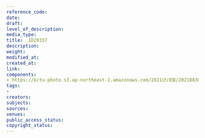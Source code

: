 ```yaml
---
reference_code: 
date: 
draft: 
level_of_description: 
media_type: 
title: _1D20337
description: 
weight: 
modified_at: 
created_at: 
link: 
components:
- https://kctu-photo.s3.ap-northeast-2.amazonaws.com/2021년/8월/20210830_국가책임+돌봄체계+대전환을+위한+민주노총+돌봄노동자+노정교섭+촉구+기자회견/_1D20337.jpg
tags:
- 
creators: 
subjects: 
sources: 
venues: 
public_access_status: 
copyright_status: 
---
```

